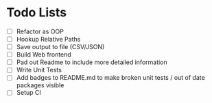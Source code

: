 # Todo Lists
- [ ] Refactor as OOP
- [ ] Hookup Relative Paths
- [ ] Save output to file (CSV/JSON)
- [ ] Build Web frontend
- [ ] Pad out Readme to include more detailed information
- [ ] Write Unit Tests
- [ ] Add badges to README.md to make broken unit tests / out of date packages visible
- [ ] Setup CI
